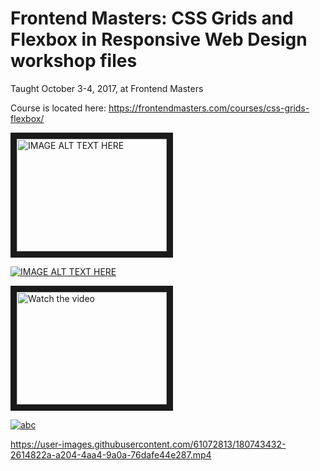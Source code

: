 # Frontend Masters: CSS Grids and Flexbox in Responsive Web Design workshop files

Taught October 3-4, 2017, at Frontend Masters

Course is located here: https://frontendmasters.com/courses/css-grids-flexbox/ 


<a href="https://www.bilibili.com/video/BV1XW4y117Jr?share_source=copy_web" target="_blank"><img src="https://user-images.githubusercontent.com/61072813/177922914-f670111c-e174-40d2-b95a-aafe92485024.png" 
alt="IMAGE ALT TEXT HERE" width="240" height="180" border="10" /></a>

[![IMAGE ALT TEXT HERE](https://user-images.githubusercontent.com/61072813/177922914-f670111c-e174-40d2-b95a-aafe92485024.png)](https://www.bilibili.com/video/BV1XW4y117Jr?share_source=copy_web)

<a href="http://www.youtube.com/watch?feature=player_embedded&v=nTQUwghvy5Q" target="_blank">
 <img src="http://img.youtube.com/vi/nTQUwghvy5Q/mqdefault.jpg" alt="Watch the video" width="240" height="180" border="10" />
</a>


[![abc](https://res.cloudinary.com/marcomontalbano/image/upload/v1658673608/video_to_markdown/images/youtube--oB9z6-H-_sI-c05b58ac6eb4c4700831b2b3070cd403.jpg)](https://www.youtube.com/watch?v=oB9z6-H-_sI "abc")


https://user-images.githubusercontent.com/61072813/180743432-2614822a-a204-4aa4-9a0a-76dafe44e287.mp4

